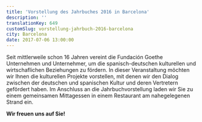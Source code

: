 ```yaml
---
title: 'Vorstellung des Jahrbuches 2016 in Barcelona'
description: ''
translationKey: 649
customSlug: vorstellung-jahrbuch-2016-barcelona
city: Barcelona
date: 2017-07-06 13:00:00
---
```


Seit mittlerweile schon 16 Jahren vereint die Fundación Goethe Unternehmen und Unternehmer, um die spanisch-deutschen kulturellen und wirtschaflichen Beziehungen zu fördern. In dieser Veranstaltung möchten wir Ihnen die kulturellen Projekte vorstellen, mit denen wir den Dialog zwischen der deutschen und spanischen Kultur und deren Vertretern gefördert haben. Im Anschluss an die Jahrbuchvorstellung laden wir Sie zu einem gemeinsamen Mittagessen in einem Restaurant am nahegelegenen Strand ein.

<strong>Wir freuen uns auf Sie!</strong>

